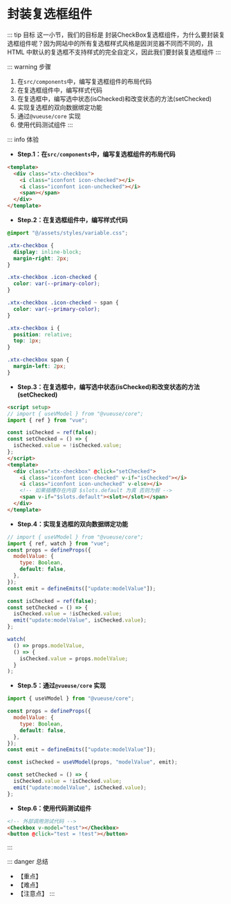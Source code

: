 # 封装复选框组件

::: tip 目标
这一小节，我们的目标是 封装CheckBox复选框组件，为什么要封装复选框组件呢？因为网站中的所有复选框样式风格是因浏览器不同而不同的，且HTML
中默认的复选框不支持样式的完全自定义，因此我们要封装复选框组件
:::

::: warning 步骤

1. 在`src/components`中，编写复选框组件的布局代码
2. 在复选框组件中，编写样式代码
3. 在复选框中，编写选中状态(isChecked)和改变状态的方法(setChecked)
4. 实现复选框的双向数据绑定功能
5. 通过`@vueuse/core` 实现
6. 使用代码测试组件
:::

::: info 体验

* **Step.1：在`src/components`中，编写复选框组件的布局代码**

```html
<template>
  <div class="xtx-checkbox">
    <i class="iconfont icon-checked"></i>
    <i class="iconfont icon-unchecked"></i>
    <span></span>
  </div>
</template>
```

* **Step.2：在复选框组件中，编写样式代码**

```css
@import "@/assets/styles/variable.css";

.xtx-checkbox {
  display: inline-block;
  margin-right: 2px;
}

.xtx-checkbox .icon-checked {
  color: var(--primary-color);
}

.xtx-checkbox .icon-checked ~ span {
  color: var(--primary-color);
}

.xtx-checkbox i {
  position: relative;
  top: 1px;
}

.xtx-checkbox span {
  margin-left: 2px;
}
```

* **Step.3：在复选框中，编写选中状态(isChecked)和改变状态的方法(setChecked)**

```html
<script setup>
// import { useVModel } from "@vueuse/core";
import { ref } from "vue";

const isChecked = ref(false);
const setChecked = () => {
  isChecked.value = !isChecked.value;
};
</script>
<template>
  <div class="xtx-checkbox" @click="setChecked">
    <i class="iconfont icon-checked" v-if="isChecked"></i>
    <i class="iconfont icon-unchecked" v-else></i>
    <!-- 如果插槽存在内容 $slots.default 为真 否则为假 -->
    <span v-if="$slots.default"><slot></slot></span>
  </div>
</template>
```

* **Step.4：实现复选框的双向数据绑定功能**

```js
// import { useVModel } from "@vueuse/core";
import { ref, watch } from "vue";
const props = defineProps({
  modelValue: {
    type: Boolean,
    default: false,
  },
});
const emit = defineEmits(["update:modelValue"]);

const isChecked = ref(false);
const setChecked = () => {
  isChecked.value = !isChecked.value;
  emit("update:modelValue", isChecked.value);
};

watch(
  () => props.modelValue,
  () => {
    isChecked.value = props.modelValue;
  }
);
```

* **Step.5：通过`@vueuse/core` 实现**

```js
import { useVModel } from "@vueuse/core";

const props = defineProps({
  modelValue: {
    type: Boolean,
    default: false,
  },
});
const emit = defineEmits(["update:modelValue"]);

const isChecked = useVModel(props, "modelValue", emit);

const setChecked = () => {
  isChecked.value = !isChecked.value;
  emit("update:modelValue", isChecked.value);
};
```

* **Step.6：使用代码测试组件**

```html
<!-- 外部调用测试代码 -->
<Checkbox v-model="test"></Checkbox>
<button @click="test = !test"></button>
```

:::

::: danger 总结

* 【重点】
* 【难点】
* 【注意点】
:::
